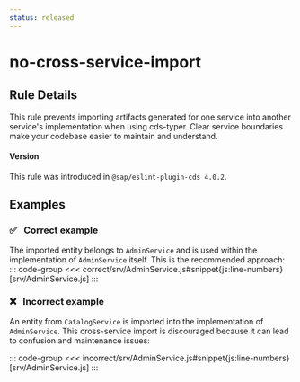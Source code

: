 ```yaml
---
status: released
---
```


<script setup>
  import PlaygroundBadge from '../../components/PlaygroundBadge.vue'
</script>

# no-cross-service-import

## Rule Details

This rule prevents importing artifacts generated for one service into another service's implementation when using cds-typer. Clear service boundaries make your codebase easier to maintain and understand.

#### Version
This rule was introduced in `@sap/eslint-plugin-cds 4.0.2`.

## Examples

### ✅ &nbsp; Correct example

The imported entity belongs to `AdminService` and is used within the implementation of `AdminService` itself. This is the recommended approach:
::: code-group
<<< correct/srv/AdminService.js#snippet{js:line-numbers} [srv/AdminService.js]
:::
<PlaygroundBadge
  name="no-cross-service-import"
  kind="correct"
  :files="['srv/AdminService.js']"
/>

### ❌ &nbsp; Incorrect example

An entity from `CatalogService` is imported into the implementation of `AdminService`. This cross-service import is discouraged because it can lead to confusion and maintenance issues:

::: code-group
<<< incorrect/srv/AdminService.js#snippet{js:line-numbers} [srv/AdminService.js]
:::
<PlaygroundBadge
  name="no-cross-service-import"
  kind="incorrect"
  :files="['srv/AdminService.js']"
/>
